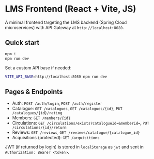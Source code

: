 # LMS Frontend (React + Vite, JS)

A minimal frontend targeting the LMS backend (Spring Cloud microservices) with API Gateway at `http://localhost:8080`.

## Quick start
```bash
npm i
npm run dev
```

Set a custom API base if needed:
```bash
VITE_API_BASE=http://localhost:8080 npm run dev
```

## Pages & Endpoints
- Auth: `POST /auth/login`, `POST /auth/register`
- Catalogue: `GET /catalogues`, `GET /catalogues/{id}`, `PUT /catalogues/{id}/rating`
- Members: `GET /members/{id}`
- Circulations: `GET /circulations/exists?catalogueId=&memberId=`, `PUT /circulations/{id}/return`
- Reviews: `GET /reviews`, `GET /reviews/catalogue/{catalogue_id}`
- Acquisitions (protected): `GET /acquisitions`

JWT (if returned by login) is stored in `localStorage` as `jwt` and sent in `Authorization: Bearer <token>`.
